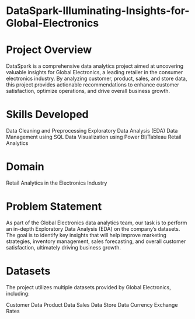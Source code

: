 # DataSpark-Illuminating-Insights-for-Global-Electronics
# Project Overview
DataSpark is a comprehensive data analytics project aimed at uncovering valuable insights for Global Electronics, a leading retailer in the consumer electronics industry. By analyzing customer, product, sales, and store data, this project provides actionable recommendations to enhance customer satisfaction, optimize operations, and drive overall business growth.

# Skills Developed
Data Cleaning and Preprocessing
Exploratory Data Analysis (EDA)
Data Management using SQL
Data Visualization using Power BI/Tableau
Retail Analytics
# Domain
Retail Analytics in the Electronics Industry

# Problem Statement
As part of the Global Electronics data analytics team, our task is to perform an in-depth Exploratory Data Analysis (EDA) on the company’s datasets. The goal is to identify key insights that will help improve marketing strategies, inventory management, sales forecasting, and overall customer satisfaction, ultimately driving business growth.

# Datasets
The project utilizes multiple datasets provided by Global Electronics, including:

Customer Data
Product Data
Sales Data
Store Data
Currency Exchange Rates
